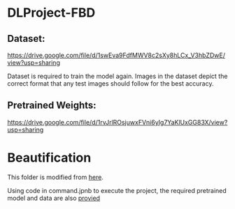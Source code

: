 # DLProject-FBD
## Dataset:
https://drive.google.com/file/d/1swEva9FdfMWV8c2sXy8hLCx_V3hbZDwE/view?usp=sharing

Dataset is required to train the model again. Images in the dataset depict the correct format that any test images should follow for the best accuracy.

## Pretrained Weights:
https://drive.google.com/file/d/1rvJrlROsjuwxFVni6yIg7YaKlUxGG83X/view?usp=sharing

# Beautification
This folder is modified from [here](https://github.com/zoezhou1999/BeautifyBasedOnGAN). 

Using code in command.jpnb to execute the project, the required pretrained model and data are also [provied](https://drive.google.com/file/d/1rUZ2bmXl0Re952l4QwO1s4cJjn3kKJ4C/view) 
